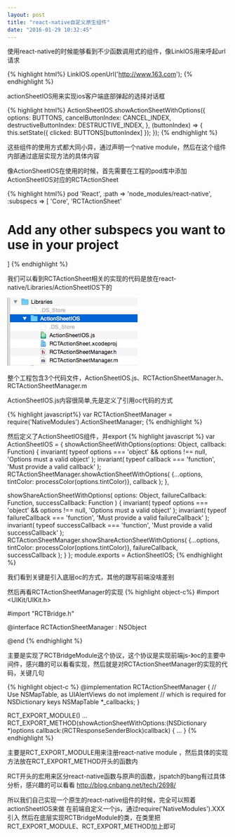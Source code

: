 ```yaml
---
layout: post
title: "react-native自定义原生组件"
date: "2016-01-29 10:32:45"
---
```

使用react-native的时候能够看到不少函数调用式的组件，像LinkIOS用来呼起url请求

{% highlight html%}
  LinkIOS.openUrl('http://www.163.com');
{% endhighlight %}

actionSheetIOS用来实现ios客户端底部弹起的选择对话框

{% highlight html%}
ActionSheetIOS.showActionSheetWithOptions({
  options: BUTTONS,
  cancelButtonIndex: CANCEL_INDEX,
  destructiveButtonIndex: DESTRUCTIVE_INDEX,
},
(buttonIndex) => {
  this.setState({ clicked: BUTTONS[buttonIndex] });
});
{% endhighlight %}

这些组件的使用方式都大同小异，通过声明一个native module，然后在这个组件内部通过底层实现方法的具体内容
<!-- more -->
像ActionSheetIOS在使用的时候，首先需要在工程的pod库中添加ActionSheetIOS对应的RCTActionSheet

{% highlight html%}
pod 'React', :path => 'node_modules/react-native', :subspecs => [
'Core',
'RCTActionSheet'
# Add any other subspecs you want to use in your project
]
{% endhighlight %}


我们可以看到RCTActionSheet相关的实现的代码是放在react-native/Libraries/ActionSheetIOS下的

![actionSheetIOS](/image/actionSheetIOS.png)

整个工程包含3个代码文件，ActionSheetIOS.js、RCTActionSheetManager.h、RCTActionSheetManager.m

ActionSheetIOS.js内容很简单,先是定义了引用oc代码的方式

{% highlight  javascript%}
  var RCTActionSheetManager = require('NativeModules').ActionSheetManager;
{% endhighlight %}

然后定义了ActionSheetIOS组件，并export
{% highlight javascript %}
var ActionSheetIOS = {
  showActionSheetWithOptions(options: Object, callback: Function) {
    invariant(
      typeof options === 'object' && options !== null,
      'Options must a valid object'
    );
    invariant(
      typeof callback === 'function',
      'Must provide a valid callback'
    );
    RCTActionSheetManager.showActionSheetWithOptions(
      {...options, tintColor: processColor(options.tintColor)},
      callback
    );
  },

  showShareActionSheetWithOptions(
    options: Object,
    failureCallback: Function,
    successCallback: Function
  ) {
    invariant(
      typeof options === 'object' && options !== null,
      'Options must a valid object'
    );
    invariant(
      typeof failureCallback === 'function',
      'Must provide a valid failureCallback'
    );
    invariant(
      typeof successCallback === 'function',
      'Must provide a valid successCallback'
    );
    RCTActionSheetManager.showShareActionSheetWithOptions(
      {...options, tintColor: processColor(options.tintColor)},
      failureCallback,
      successCallback
    );
  }
};
module.exports = ActionSheetIOS;
{% endhighlight %}

我们看到关键是引入底层oc的方式，其他的跟写前端没啥差别

然后再看RCTActionSheetManager的实现
{% highlight object-c%}
#import <UIKit/UIKit.h>

#import "RCTBridge.h"

@interface RCTActionSheetManager : NSObject <RCTBridgeModule>

@end
{% endhighlight %}

主要是实现了RCTBridgeModule这个协议，这个协议是实现前端js-》oc的主要中间件，感兴趣的可以看看实现，然后就是对RCTActionSheetManager的实现的代码，关键几句

{% highlight object-c %}
@implementation RCTActionSheetManager
{
// Use NSMapTable, as UIAlertViews do not implement <NSCopying>
// which is required for NSDictionary keys
NSMapTable *_callbacks;
}

RCT_EXPORT_MODULE()
...
RCT_EXPORT_METHOD(showActionSheetWithOptions:(NSDictionary *)options
                  callback:(RCTResponseSenderBlock)callback)
{
  ...
}
{% endhighlight %}

主要是RCT_EXPORT_MODULE用来注册react-native module ，然后具体的实现方法放在RCT_EXPORT_METHOD开头的函数内

RCT开头的宏用来区分react-native函数与原声的函数，jspatch的bang有过具体分析，感兴趣的可以看看
http://blog.cnbang.net/tech/2698/

所以我们自己实现一个原生的react-native组件的时候，完全可以照着actionSheetIOS来做
在前端自定义一个js，通过require('NativeModules').XXX 引入
然后在底层实现RCTBridgeModule的类，在类里把RCT_EXPORT_MODULE、RCT_EXPORT_METHOD加上即可
